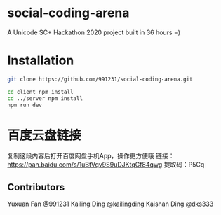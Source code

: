 # social-coding-arena

A Unicode SC+ Hackathon 2020 project built in 36 hours =)

# Installation
```bash
git clone https://github.com/991231/social-coding-arena.git

cd client npm install
cd ../server npm install
npm run dev
```
# 百度云盘链接
复制这段内容后打开百度网盘手机App，操作更方便哦
链接：https://pan.baidu.com/s/1uBtVqv9S9uDJKtqGf84qwg 提取码：P5Cq

## Contributors
Yuxuan Fan [@991231](https://github.com/991231)
Kailing Ding [@kailingding](https://github.com/kailingding)
Kaishan Ding [@dks333](https://github.com/dks333)
